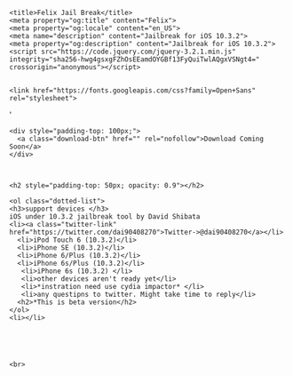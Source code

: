 <html lang="en">
  <head>
    <meta charset="utf-8">
    <meta http-equiv="X-UA-Compatible" content="IE=edge,chrome=1">
    <meta http-equiv="content-language" content="en-gb">
    <meta name="viewport" content="width=device-width, initial-scale=1, maximum-scale=1">

    <title>Felix Jail Break</title>
    <meta property="og:title" content="Felix">
    <meta property="og:locale" content="en_US">
    <meta name="description" content="Jailbreak for iOS 10.3.2">
    <meta property="og:description" content="Jailbreak for iOS 10.3.2">
    <script src="https://code.jquery.com/jquery-3.2.1.min.js" integrity="sha256-hwg4gsxgFZhOsEEamdOYGBf13FyQuiTwlAQgxVSNgt4=" crossorigin="anonymous"></script>
 

    <link href="https://fonts.googleapis.com/css?family=Open+Sans" rel="stylesheet">
  </head>
  <style>
  
  
    body {
      background: linear-gradient(0, #ED630C, #0E0F0E);
      color: black;
      font-family: 'Open Sans', sans-serif;
      padding-top: 100px !important;
      max-width: 980px;
      margin-right: auto;
      margin-left: auto;
      display: block;
      text-align: center !important;
      display: none;
    }

    .credits-top {
      font-size: 0.80em;
      padding-right: 10px;
      padding-left: 10px;
      color: #0DD652;

    }
    .download-btn {

      color: black;
      text-decoration:none;
      background: #0DD652;
      
      padding-top: 13px !important;
      padding-right: 40px !important;
      padding-left: 40px !important;
      padding-bottom: 13px !important;
      
      border-radius: 100px;
      font-weight: bold;

    }

    .credits-bottom {
      font-size: 0.9em;
      padding-top: 100px !important;
      padding-right: 10px;
      padding-left: 10px;
      color: black;

    }

    .installation {
      display: inline-block;
      padding: 30px;
      padding-left: 50px;
      padding-top: 5px !important;
      text-align: left;
      opacity: 0.9;
      font-size: 0.9em;
    }


    .dotted-list {
      display: inline-block;
      padding: 30px;
      padding-left: 50px;
      padding-top: 5px !important;
      text-align: left;
      opacity: 0.9;
      list-style-type: circle;
      font-size: 0.8em;
	  color : #0DD652;
    }

    .warning-message {
      font-size: 0.7em;

      color: black;
    }

  .twitter-link {
      color: #0DD652 ;
        text-decoration: underline;
    }
  </style>

'

  <body>

    

    
   
    <div style="padding-top: 100px;"> 
      <a class="download-btn" href="" rel="nofollow">Download Coming Soon</a>
    </div>


    
    <h2 style="padding-top: 50px; opacity: 0.9"></h2>
    
    <ol class="dotted-list">
	<h3>support devices </h3>
	iOS under 10.3.2 jailbreak tool by David Shibata 
	<li><a class="twitter-link" href="https://twitter.com/dai90408270">Twitter->@dai90408270</a></li>
      <li>iPod Touch 6 (10.3.2)</li>
      <li>iPhone SE (10.3.2)</li>
      <li>iPhone 6/Plus (10.3.2)</li>
      <li>iPhone 6s/Plus (10.3.2)</li>
       <li>iPhone 6s (10.3.2) </li>
	   <li>other devices aren't ready yet</li>
	   <li>*instration need use cydia impactor* </li>
	   <li>any questipns to twitter. Might take time to reply</li>
	  <h2>*This is beta version</h2>
    </ol>
	<li></li>
  
   
   

    
    <br>


</body>
<script type="text/javascript">
  $(document).ready(function() {
    $('body').fadeIn('slow');
    
    var hrs = new Date().getHours();
    
    if(hrs >= 16) {
      document.body.style.background = "linear-gradient(0, #AF0909, #0E0F0E)";
      document.getElementsByClassName("download-btn")[0].style.background = "#0DD652";
    }
});
</script>

</html>
